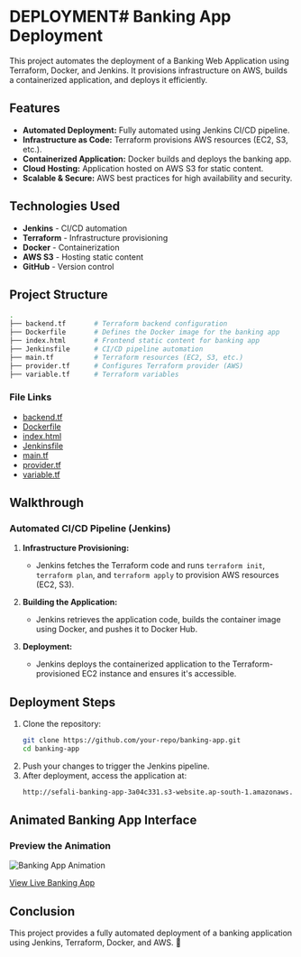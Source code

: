 # DEPLOYMENT# Banking App Deployment

This project automates the deployment of a Banking Web Application using Terraform, Docker, and Jenkins. 
It provisions infrastructure on AWS, builds a containerized application, and deploys it efficiently.

## Features
- **Automated Deployment:** Fully automated using Jenkins CI/CD pipeline.
- **Infrastructure as Code:** Terraform provisions AWS resources (EC2, S3, etc.).
- **Containerized Application:** Docker builds and deploys the banking app.
- **Cloud Hosting:** Application hosted on AWS S3 for static content.
- **Scalable & Secure:** AWS best practices for high availability and security.

## Technologies Used
- **Jenkins** - CI/CD automation
- **Terraform** - Infrastructure provisioning
- **Docker** - Containerization
- **AWS S3** - Hosting static content
- **GitHub** - Version control


## Project Structure

```bash
.
├── backend.tf       # Terraform backend configuration
├── Dockerfile       # Defines the Docker image for the banking app
├── index.html       # Frontend static content for banking app
├── Jenkinsfile      # CI/CD pipeline automation
├── main.tf          # Terraform resources (EC2, S3, etc.)
├── provider.tf      # Configures Terraform provider (AWS)
├── variable.tf      # Terraform variables
```

###  File Links
- [backend.tf](backend.tf)
- [Dockerfile](Dockerfile)
- [index.html](index.html)
- [Jenkinsfile](Jenkinsfile)
- [main.tf](main.tf)
- [provider.tf](provider.tf)
- [variable.tf](variable.tf)

## Walkthrough

### Automated CI/CD Pipeline (Jenkins)
1. **Infrastructure Provisioning:**
   - Jenkins fetches the Terraform code and runs `terraform init`, `terraform plan`, and `terraform apply` to provision AWS resources (EC2, S3).
   
2. **Building the Application:**
   - Jenkins retrieves the application code, builds the container image using Docker, and pushes it to Docker Hub.
   
3. **Deployment:**
   - Jenkins deploys the containerized application to the Terraform-provisioned EC2 instance and ensures it's accessible.

## Deployment Steps
1. Clone the repository:
   ```sh
   git clone https://github.com/your-repo/banking-app.git
   cd banking-app
   ```
2. Push your changes to trigger the Jenkins pipeline.
3. After deployment, access the application at:
   ```sh
   http://sefali-banking-app-3a04c331.s3-website.ap-south-1.amazonaws.com
   ```

## Animated Banking App Interface
### Preview the Animation

![Banking App Animation](animation.gif)

[View Live Banking App](http://sefali-banking-app-3a04c331.s3-website.ap-south-1.amazonaws.com)


## Conclusion
This project provides a fully automated deployment of a banking application using Jenkins, Terraform, Docker, and AWS. 🚀

